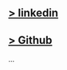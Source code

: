 ## [> linkedin](https://www.linkedin.com/in/keny-rolland/)
## [> Github](https://github.com/keny-rolland)
... 